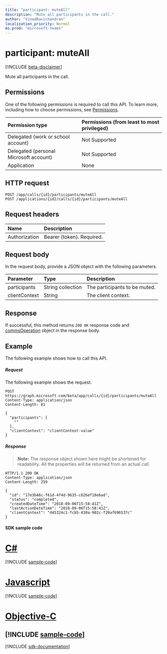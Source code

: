 ```yaml
---
title: "participant: muteAll"
description: "Mute all participants in the call."
author: "VinodRavichandran"
localization_priority: Normal
ms.prod: "microsoft-teams"
---
```


# participant: muteAll

[!INCLUDE [beta-disclaimer](../../includes/beta-disclaimer.md)]

Mute all participants in the call.

## Permissions
One of the following permissions is required to call this API. To learn more, including how to choose permissions, see [Permissions](/graph/permissions-reference).

| Permission type                        | Permissions (from least to most privileged) |
|:---------------------------------------|:--------------------------------------------|
| Delegated (work or school account)     | Not Supported                               |
| Delegated (personal Microsoft account) | Not Supported                               |
| Application                            | None                                        |

## HTTP request
<!-- { "blockType": "ignored" } -->
```http
POST /app/calls/{id}/participants/muteAll
POST /applications/{id}/calls/{id}/participants/muteAll
```

## Request headers
| Name          | Description               |
|:--------------|:--------------------------|
| Authorization | Bearer {token}. Required. |

## Request body
In the request body, provide a JSON object with the following parameters.

| Parameter      | Type    |Description|
|:---------------|:--------|:----------|
|participants|String collection|The participants to be muted.|
|clientContext|String|The client context.|

## Response
If successful, this method returns `200 OK` response code and [commsOperation](../resources/commsoperation.md) object in the response body.

## Example
The following example shows how to call this API.

##### Request
The following example shows the request.
<!-- {
  "blockType": "request",
  "name": "participant-muteAll"
}-->
```http
POST https://graph.microsoft.com/beta/app/calls/{id}/participants/muteAll
Content-Type: application/json
Content-Length: 81

{
  "participants": [
    ""
  ],
  "clientContext": "clientContext-value"
}
```

##### Response

> **Note:** The response object shown here might be shortened for readability. All the properties will be returned from an actual call.

<!-- {
  "blockType": "response",
  "truncated": true,
  "@odata.type": "microsoft.graph.commsOperation"
} -->
```http
HTTP/1.1 200 OK
Content-Type: application/json
Content-Length: 259

{
  "id": "17e3b46c-f61d-4f4d-9635-c626ef18e6ad",
  "status": "completed",
  "createdDateTime": "2018-09-06T15:58:41Z",
  "lastActionDateTime": "2018-09-06T15:58:41Z",
  "clientContext": "d45324c1-fcb5-430a-902c-f20af696537c"
}
```
#### SDK sample code
# [C#](#tab/cs)
[!INCLUDE [sample-code](../includes/participant-muteAll-Cs-snippets.md)]

# [Javascript](#tab/javascript)
[!INCLUDE [sample-code](../includes/participant-muteAll-Javascript-snippets.md)]

# [Objective-C](#tab/objective-c)
[!INCLUDE [sample-code](../includes/participant-muteAll-Objective-C-snippets.md)]
---

[!INCLUDE [sdk-documentation](../includes/snippets_sdk_documentation_link.md)]

<!-- uuid: 8fcb5dbc-d5aa-4681-8e31-b001d5168d79
2015-10-25 14:57:30 UTC -->
<!--
{
  "type": "#page.annotation",
  "description": "participant: muteAll",
  "keywords": "",
  "section": "documentation",
  "tocPath": "",
  "suppressions": [
    "Error: /api-reference/beta/api/participant-muteall.md:\r\n      BookmarkMissing: '[#tab/objective-c](Objective-C)'. Did you mean: #objective-c (score: 4)",
    "Error: /api-reference/beta/api/participant-muteall.md:\r\n      BookmarkMissing: '[#tab/cs](C#)'. Did you mean: #c (score: 5)",
    "Error: /api-reference/beta/api/participant-muteall.md:\r\n      BookmarkMissing: '[#tab/javascript](Javascript)'. Did you mean: #javascript (score: 4)"
  ]
}
-->
